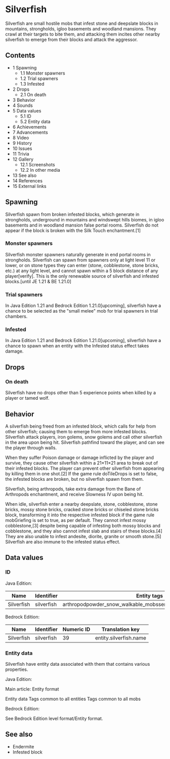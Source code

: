 # Silverfish
Silverfish are small hostile mobs that infest stone and deepslate blocks in mountains, strongholds, igloo basements and woodland mansions. They crawl at their targets to bite them, and attacking them incites other nearby silverfish to emerge from their blocks and attack the aggressor.

## Contents
- 1 Spawning
	- 1.1 Monster spawners
	- 1.2 Trial spawners
	- 1.3 Infested
- 2 Drops
	- 2.1 On death
- 3 Behavior
- 4 Sounds
- 5 Data values
	- 5.1 ID
	- 5.2 Entity data
- 6 Achievements
- 7 Advancements
- 8 Video
- 9 History
- 10 Issues
- 11 Trivia
- 12 Gallery
	- 12.1 Screenshots
	- 12.2 In other media
- 13 See also
- 14 References
- 15 External links

## Spawning
Silverfish spawn from broken infested blocks, which generate in strongholds, underground in mountains and windswept hills biomes, in igloo basements and in woodland mansion false portal rooms. Silverfish do not appear if the block is broken with the Silk Touch enchantment.[1]

### Monster spawners
Silverfish monster spawners naturally generate in end portal rooms in strongholds. Silverfish can spawn from spawners only at light level 11 or lower, or on stone types they can enter (stone, cobblestone, stone bricks, etc.) at any light level, and cannot spawn within a 5 block distance of any player[verify]. This is the only renewable source of silverfish and infested blocks.‌[until JE 1.21 & BE 1.21.0]

### Trial spawners
‌In Java Edition 1.21 and Bedrock Edition 1.21.0‌[upcoming], silverfish have a chance to be selected as the "small melee" mob for trial spawners in trial chambers.

### Infested
‌In Java Edition 1.21 and Bedrock Edition 1.21.0‌[upcoming], silverfish have a chance to spawn when an entity with the Infested status effect takes damage.

## Drops
### On death
Silverfish have no drops other than 5 experience points when killed by a player or tamed wolf.

## Behavior
A silverfish being freed from an infested block, which calls for help from other silverfish; causing them to emerge from more infested blocks.
Silverfish attack players, iron golems, snow golems and call other silverfish in the area upon being hit. Silverfish pathfind toward the player, and can see the player through walls. 

When they suffer Poison damage or damage inflicted by the player and survive, they cause other silverfish within a 21×11×21 area to break out of their infested blocks. The player can prevent other silverfish from appearing by killing them in one shot.[2] If the game rule doTileDrops is set to false, the infested blocks are broken, but no silverfish spawn from them. 

Silverfish, being arthropods, take extra damage from the Bane of Arthropods enchantment, and receive Slowness IV upon being hit.

When idle, silverfish enter a nearby deepslate, stone, cobblestone, stone bricks, mossy stone bricks, cracked stone bricks or chiseled stone bricks block, transforming it into the respective infested block if the game rule mobGriefing is set to true, as per default. They cannot infest mossy cobblestone,[3] despite being capable of infesting both mossy blocks and cobblestone, and they also cannot infest slab and stairs of these blocks.[4] They are also unable to infest andesite, diorite, granite or smooth stone.[5] Silverfish are also immune to the infested status effect.

## Data values
### ID
Java Edition:

| Name       | Identifier | Entity tags                                                       | Translation key             |
|------------|------------|-------------------------------------------------------------------|-----------------------------|
| Silverfish | silverfish | arthropodpowder_snow_walkable_mobssensitive_to_bane_of_arthropods | entity.minecraft.silverfish |

Bedrock Edition:

| Name       | Identifier | Numeric ID | Translation key        |
|------------|------------|------------|------------------------|
| Silverfish | silverfish | 39         | entity.silverfish.name |

### Entity data
Silverfish have entity data associated with them that contains various properties.

Java Edition:

Main article: Entity format

 Entity data
Tags common to all entities
Tags common to all mobs

Bedrock Edition:

See Bedrock Edition level format/Entity format.
## See also
- Endermite
- Infested block

